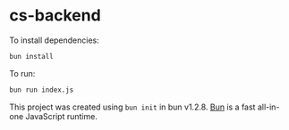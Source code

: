 # cs-backend

To install dependencies:

```bash
bun install
```

To run:

```bash
bun run index.js
```

This project was created using `bun init` in bun v1.2.8. [Bun](https://bun.sh) is a fast all-in-one JavaScript runtime.
